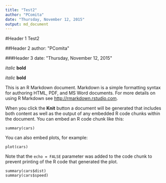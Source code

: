 ```yaml
---
title: "Test2"
author: "PComita"
date: "Thursday, November 12, 2015"
output: md_document
---
```

#Header 1 Test2 

##Header 2 author: "PComita"

###Header 3 date: "Thursday, November 12, 2015"

*italic*   **bold**

_italic_   __bold__

This is an R Markdown document. Markdown is a simple formatting syntax for authoring HTML, PDF, and MS Word documents. For more details on using R Markdown see <http://rmarkdown.rstudio.com>.

When you click the **Knit** button a document will be generated that includes both content as well as the output of any embedded R code chunks within the document. You can embed an R code chunk like this:

```{r}
summary(cars)
```

You can also embed plots, for example:


```{r, echo=FALSE}
plot(cars)
```

Note that the `echo = FALSE` parameter was added to the code chunk to prevent printing of the R code that generated the plot.

```{r, echo=FALSE}
summary(cars$dist)
summary(cars$speed)
```
